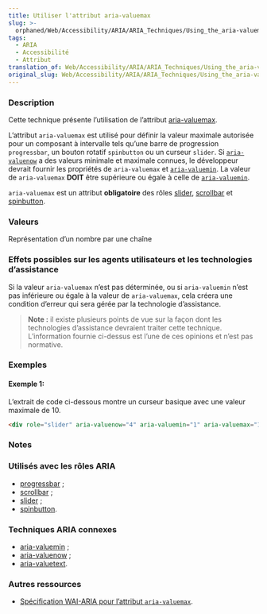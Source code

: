 ```yaml
---
title: Utiliser l'attribut aria-valuemax
slug: >-
  orphaned/Web/Accessibility/ARIA/ARIA_Techniques/Using_the_aria-valuemax_attribute
tags:
  - ARIA
  - Accessibilité
  - Attribut
translation_of: Web/Accessibility/ARIA/ARIA_Techniques/Using_the_aria-valuemax_attribute
original_slug: Web/Accessibility/ARIA/ARIA_Techniques/Using_the_aria-valuemax_attribute
---
```


### Description

Cette technique présente l’utilisation de l’attribut [aria-valuemax](http://www.w3.org/TR/wai-aria/states_and_properties#aria-valuemax).

L’attribut `aria-valuemax` est utilisé pour définir la valeur maximale autorisée pour un composant à intervalle tels qu’une barre de progression `progressbar`, un bouton rotatif `spinbutton` ou un curseur `slider`. Si [`aria-valuenow`](/fr/Accessibilité/ARIA/Techniques_ARIA/Utiliser_l_attribut_aria-valuenow) a des valeurs minimale et maximale connues, le développeur devrait fournir les propriétés de `aria-valuemax` et [`aria-valuemin`](/fr/Accessibilité/ARIA/Techniques_ARIA/Utiliser_l_attribut_aria-valuemin). La valeur de `aria-valuemax` **DOIT** être supérieure ou égale à celle de [`aria-valuemin`](/fr/Accessibilité/ARIA/Techniques_ARIA/Utiliser_l_attribut_aria-valuemin).

`aria-valuemax` est un attribut **obligatoire** des rôles [slider](/fr/Accessibilité/ARIA/Techniques_ARIA/Utiliser_le_rôle_slider), [scrollbar](/fr/Accessibilité/ARIA/Techniques_ARIA/Utiliser_le_rôle_scrollbar) et [spinbutton](/fr/Accessibilité/ARIA/Techniques_ARIA/Utiliser_le_rôle_spinbutton).

### Valeurs

Représentation d’un nombre par une chaîne

### Effets possibles sur les agents utilisateurs et les technologies d’assistance

Si la valeur `aria-valuemax` n’est pas déterminée, ou si `aria-valuemin` n’est pas inférieure ou égale à la valeur de `aria-valuemax`, cela créera une condition d’erreur qui sera gérée par la technologie d’assistance.

> **Note :** il existe plusieurs points de vue sur la façon dont les technologies d’assistance devraient traiter cette technique. L’information fournie ci-dessus est l’une de ces opinions et n’est pas normative.

### Exemples

#### Exemple 1:

L’extrait de code ci-dessous montre un curseur basique avec une valeur maximale de 10.

```html
<div role="slider" aria-valuenow="4" aria-valuemin="1" aria-valuemax="10">
```

### Notes

### Utilisés avec les rôles ARIA

- [progressbar](/fr/Accessibilité/ARIA/Techniques_ARIA/Utiliser_le_rôle_progressbar)&nbsp;;
- [scrollbar](/fr/Accessibilité/ARIA/Techniques_ARIA/Utiliser_le_rôle_scrollbar)&nbsp;;
- [slider](/fr/Accessibilité/ARIA/Techniques_ARIA/Utiliser_le_rôle_slider)&nbsp;;
- [spinbutton](/fr/Accessibilité/ARIA/Techniques_ARIA/Utiliser_le_rôle_spinbutton).

### Techniques ARIA connexes

- [aria-valuemin](/fr/Accessibilité/ARIA/Techniques_ARIA/Utiliser_l_attribut_aria-valuemin)&nbsp;;
- [aria-valuenow](/fr/Accessibilité/ARIA/Techniques_ARIA/Utiliser_l_attribut_aria-valuenow)&nbsp;;
- [aria-valuetext](/fr/Accessibilité/ARIA/Techniques_ARIA/Utiliser_l_attribut_aria-valuetext).

### Autres ressources

- [Spécification WAI-ARIA pour l’attribut `aria-valuemax`](http://www.w3.org/TR/wai-aria/states_and_properties#aria-valuemax).
